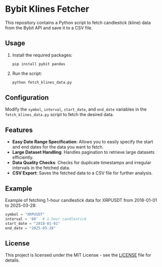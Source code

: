# Bybit Klines Fetcher

This repository contains a Python script to fetch candlestick (kline) data from the Bybit API and save it to a CSV file.

## Usage

1. Install the required packages:
    ```bash
    pip install pybit pandas
    ```

2. Run the script:
    ```bash
    python fetch_klines_data.py
    ```

## Configuration

Modify the `symbol`, `interval`, `start_date`, and `end_date` variables in the `fetch_klines_data.py` script to fetch the desired data.

## Features

- **Easy Date Range Specification**: Allows you to easily specify the start and end dates for the data you want to fetch.
- **Large Dataset Handling**: Handles pagination to retrieve large datasets efficiently.
- **Data Quality Checks**: Checks for duplicate timestamps and irregular intervals in the fetched data.
- **CSV Export**: Saves the fetched data to a CSV file for further analysis.

## Example

Example of fetching 1-hour candlestick data for XRPUSDT from 2018-01-01 to 2025-03-28:
```python
symbol = "XRPUSDT"
interval = '60'  # 1-hour candlestick
start_date = "2018-01-01"
end_date = "2025-03-28"
```

## License

This project is licensed under the MIT License - see the [LICENSE](LICENSE) file for details.
